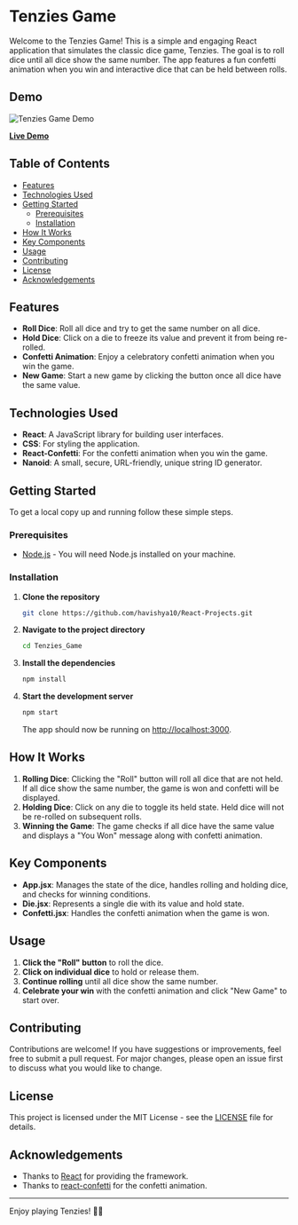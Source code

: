 # Tenzies Game

Welcome to the Tenzies Game! This is a simple and engaging React application that simulates the classic dice game, Tenzies. The goal is to roll dice until all dice show the same number. The app features a fun confetti animation when you win and interactive dice that can be held between rolls.

## Demo

![Tenzies Game Demo](path/to/your/demo-image.png)

[**Live Demo**](https://your-live-demo-link.com)

## Table of Contents

- [Features](#features)
- [Technologies Used](#technologies-used)
- [Getting Started](#getting-started)
  - [Prerequisites](#prerequisites)
  - [Installation](#installation)
- [How It Works](#how-it-works)
- [Key Components](#key-components)
- [Usage](#usage)
- [Contributing](#contributing)
- [License](#license)
- [Acknowledgements](#acknowledgements)

## Features

- **Roll Dice**: Roll all dice and try to get the same number on all dice.
- **Hold Dice**: Click on a die to freeze its value and prevent it from being re-rolled.
- **Confetti Animation**: Enjoy a celebratory confetti animation when you win the game.
- **New Game**: Start a new game by clicking the button once all dice have the same value.

## Technologies Used

- **React**: A JavaScript library for building user interfaces.
- **CSS**: For styling the application.
- **React-Confetti**: For the confetti animation when you win the game.
- **Nanoid**: A small, secure, URL-friendly, unique string ID generator.

## Getting Started

To get a local copy up and running follow these simple steps.

### Prerequisites

- [Node.js](https://nodejs.org/) - You will need Node.js installed on your machine.

### Installation

1. **Clone the repository**

    ```bash
    git clone https://github.com/havishya10/React-Projects.git
    ```

2. **Navigate to the project directory**

    ```bash
    cd Tenzies_Game
    ```

3. **Install the dependencies**

    ```bash
    npm install
    ```

4. **Start the development server**

    ```bash
    npm start
    ```

   The app should now be running on [http://localhost:3000](http://localhost:3000).

## How It Works

1. **Rolling Dice**: Clicking the "Roll" button will roll all dice that are not held. If all dice show the same number, the game is won and confetti will be displayed.
2. **Holding Dice**: Click on any die to toggle its held state. Held dice will not be re-rolled on subsequent rolls.
3. **Winning the Game**: The game checks if all dice have the same value and displays a "You Won" message along with confetti animation.

## Key Components

- **App.jsx**: Manages the state of the dice, handles rolling and holding dice, and checks for winning conditions.
- **Die.jsx**: Represents a single die with its value and hold state.
- **Confetti.jsx**: Handles the confetti animation when the game is won.

## Usage

1. **Click the "Roll" button** to roll the dice.
2. **Click on individual dice** to hold or release them.
3. **Continue rolling** until all dice show the same number.
4. **Celebrate your win** with the confetti animation and click "New Game" to start over.

## Contributing

Contributions are welcome! If you have suggestions or improvements, feel free to submit a pull request. For major changes, please open an issue first to discuss what you would like to change.

## License

This project is licensed under the MIT License - see the [LICENSE](LICENSE) file for details.

## Acknowledgements

- Thanks to [React](https://reactjs.org/) for providing the framework.
- Thanks to [react-confetti](https://github.com/alampros/react-confetti) for the confetti animation.

---

Enjoy playing Tenzies! 🎲✨

